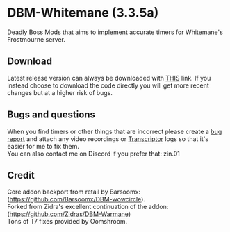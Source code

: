 # DBM-Whitemane (3.3.5a)

Deadly Boss Mods that aims to implement accurate timers for Whitemane's Frostmourne server.  

## Download
Latest release version can always be downloaded with [THIS](https://github.com/broizter/DBM-Whitemane/releases/latest/download/DBM-Whitemane.zip) link. If you instead choose to download the code directly you will get more recent changes but at a higher risk of bugs.  

## Bugs and questions  
When you find timers or other things that are incorrect please create a [bug report](https://github.com/broizter/DBM-Whitemane/issues/new/choose) and attach any video recordings or [Transcriptor](https://github.com/Zidras/Transcriptor-WOTLK) logs so that it's easier for me to fix them.  
You can also contact me on Discord if you prefer that: zin.01

## Credit
Core addon backport from retail by Barsoomx: (https://github.com/Barsoomx/DBM-wowcircle).  
Forked from Zidra's excellent continuation of the addon: (https://github.com/Zidras/DBM-Warmane)  
Tons of T7 fixes provided by Oomshroom.  
